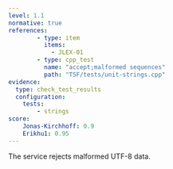 ```yaml
---
level: 1.1
normative: true
references:
        - type: item
          items:
            - JLEX-01
        - type: cpp_test
          name: "accept;malformed sequences"
          path: "TSF/tests/unit-strings.cpp"
evidence:
  type: check_test_results
  configuration:
    tests: 
        - strings
score:
    Jonas-Kirchhoff: 0.9
    Erikhu1: 0.95
---
```


The service rejects malformed UTF-8 data.